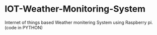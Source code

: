 # IOT-Weather-Monitoring-System
Internet of things based Weather monitering System using Raspberry pi.(code in PYTHON)
